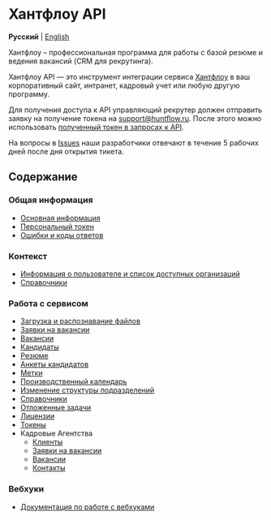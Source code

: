 # Хантфлоу API

**Русский** | [English](en/README.md)

Хантфлоу – профессиональная программа для работы с базой резюме и ведения вакансий (CRM для рекрутинга).

Хантфлоу API — это инструмент интеграции сервиса [Хантфлоу](https://huntflow.ru) в ваш корпоративный сайт, интранет, кадровый учет или любую другую программу.

Для получения доступа к API управляющий рекрутер должен отправить заявку на получение токена на [support@huntflow.ru](mailto:support@huntflow.ru). После этого можно использовать [полученный токен в запросах к API](ru/personal_token.md). 

На вопросы в [Issues](https://github.com/huntflow/api/issues) наши разработчики отвечают в течение 5 рабочих дней после дня открытия тикета.

<a name="toc"></a>
## Содержание

<a name="general"></a>
### Общая информация

* [Основная информация](ru/general.md)
* [Персональный токен](ru/personal_token.md)
* [Ошибки и коды ответов](ru/errors.md)

<a name="context"></a>
### Контекст

* [Информация о пользователе и список доступных организаций](ru/user.md)
* [Справочники](ru/dicts.md)

<a name="service"></a>
### Работа с сервисом

* [Загрузка и распознавание файлов](ru/upload.md)
* [Заявки на вакансии](ru/vacancy_requests.md)
* [Вакансии](ru/vacancies.md)
* [Кандидаты](ru/applicants.md)
* [Резюме](ru/externals.md)
* [Анкеты кандидатов](ru/questionaries.md)
* [Метки](ru/tags.md)
* [Производственный календарь](ru/production_calendar.md)
* [Изменение структуры подразделений](ru/account_divisions.md)
* [Справочники](ru/dictionaries.md)
* [Отложенные задачи](ru/delayed_tasks.md)
* [Лицензии](ru/licenses.md)
* [Токены](ru/robot_api.md)
* <a name="agency">Кадровые Агентства</a>
  * [Клиенты](ru/agency_clients.md)
  * [Заявки на вакансии](ru/agency_vacancy_requests.md)
  * [Вакансии](ru/agency_vacancies.md)
  * [Контакты](ru/agency_contacts.md)

<a name="webhooks"></a>
### Вебхуки

* [Документация по работе с вебхуками](ru/webhooks.md)
